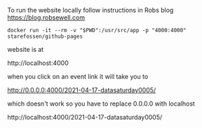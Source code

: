 To run the website locally follow instructions in Robs blog https://blog.robsewell.com

`docker run -it --rm -v "$PWD":/usr/src/app -p "4000:4000" starefossen/github-pages`

website is at

http://localhost:4000

when you click on an event link it will take you to

http://0.0.0.0:4000/2021-04-17-datasaturday0005/

which doesn't work so you have to replace 0.0.0.0 with localhost

http://localhost:4000/2021-04-17-datasaturday0005/